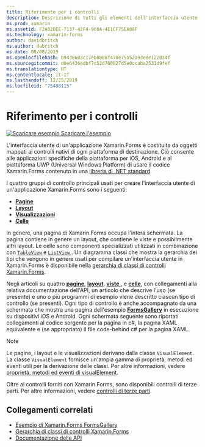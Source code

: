 ```yaml
---
title: Riferimento per i controlli
description: Descrizione di tutti gli elementi dell'interfaccia utente utilizzati per creare un'applicazione Xamarin.Forms. Questo articolo elenca i gruppi di controllo che costituiscono l'interfaccia utente di un'applicazione Xamarin.Forms.
ms.prod: xamarin
ms.assetid: F2A02DEE-7137-42F4-9C0A-4E1CF75EA08F
ms.technology: xamarin-forms
author: davidbritch
ms.author: dabritch
ms.date: 08/08/2019
ms.openlocfilehash: b9436603c17eb8008f470e75a52a93e8e122034f
ms.sourcegitcommit: d0e6436edbf7c52d760027d5e0ccaba2531d9fef
ms.translationtype: HT
ms.contentlocale: it-IT
ms.lasthandoff: 12/25/2019
ms.locfileid: "75488115"
---
```

# <a name="controls-reference"></a>Riferimento per i controlli

[![Scaricare esempio](~/media/shared/download.png) Scaricare l'esempio](https://docs.microsoft.com/samples/xamarin/xamarin-forms-samples/formsgallery/)

L'interfaccia utente di un'applicazione Xamarin.Forms è costituita da oggetti mappati ai controlli nativi di ogni piattaforma di destinazione. Ciò consente alle applicazioni specifiche della piattaforma per iOS, Android e al piattaforma UWP (Universal Windows Platform) di usare il codice Xamarin.Forms contenuto in una [libreria di .NET standard](~/cross-platform/app-fundamentals/net-standard.md).

I quattro gruppi di controllo principali usati per creare l'interfaccia utente di un'applicazione Xamarin.Forms sono i seguenti:

- [**Pagine**](pages.md)
- [**Layout**](layouts.md)
- [**Visualizzazioni**](views.md)
- [**Celle**](cells.md)

In genere, una pagina di Xamarin.Forms occupa l'intera schermata. La pagina contiene in genere un layout, che contiene le viste e possibilmente altri layout. Le celle sono componenti specializzati utilizzati in combinazione con [ `TableView` ](views.md#tableview) e [ `ListView` ](views.md#listview). Un diagramma classi che mostra la gerarchia dei tipi che vengono in genere usati per compilare un'interfaccia utente in Xamarin.Forms è disponibile nella [gerarchia di classi di controlli Xamarin.Forms](~/xamarin-forms/internals/class-hierarchy.md).

Negli articoli su quattro [ **pagine**](pages.md), [ **layout**](layouts.md), [ **viste** ](views.md), e [ **celle**](cells.md), con collegamenti alla relativa documentazione dell'API, un articolo che descrive l'uso (se presente) e uno o più programmi di esempio viene descritto ciascun tipo di controllo (se presenti). Ogni tipo di controllo è anche accompagnato da una schermata che mostra una pagina dell'esempio [**FormsGallery**](https://docs.microsoft.com/samples/xamarin/xamarin-forms-samples/formsgallery) in esecuzione su dispositivi iOS e Android. Ogni schermata seguente sono riportati collegamenti al codice sorgente per la pagina in c#, la pagina XAML equivalente e (se appropriato) il file code-behind c# per la pagina XAML.

> [!NOTE]
> Le pagine, i layout e le visualizzazioni derivano dalla classe `VisualElement`. La classe `VisualElement` fornisce un'ampia gamma di proprietà, metodi ed eventi utili per la derivazione delle classi. Per altre informazioni, vedere [proprietà, metodi ed eventi di visualElement](common-properties.md).

Oltre ai controlli forniti con Xamarin.Forms, sono disponibili controlli di terze parti. Per altre informazioni, vedere [controlli di terze parti](thirdparty.md).

## <a name="related-links"></a>Collegamenti correlati

- [Esempio di Xamarin.Forms FormsGallery](https://docs.microsoft.com/samples/xamarin/xamarin-forms-samples/formsgallery)
- [Gerarchia di classi di controlli Xamarin.Forms](~/xamarin-forms/internals/class-hierarchy.md)
- [Documentazione delle API](https://docs.microsoft.com/dotnet/api/xamarin.forms?view=xamarin-forms)

